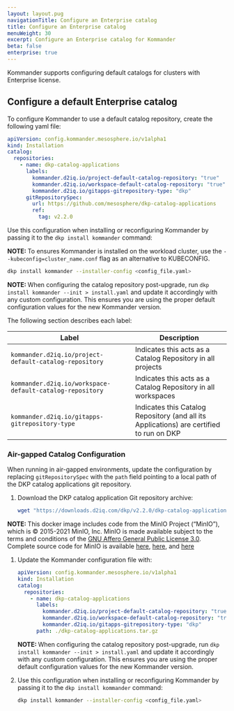 ```yaml
---
layout: layout.pug
navigationTitle: Configure an Enterprise catalog
title: Configure an Enterprise catalog
menuWeight: 30
excerpt: Configure an Enterprise catalog for Kommander
beta: false
enterprise: true
---
```


Kommander supports configuring default catalogs for clusters with Enterprise license.

## Configure a default Enterprise catalog

To configure Kommander to use a default catalog repository, create the following yaml file:

```yaml
apiVersion: config.kommander.mesosphere.io/v1alpha1
kind: Installation
catalog:
  repositories:
    - name: dkp-catalog-applications
      labels:
        kommander.d2iq.io/project-default-catalog-repository: "true"
        kommander.d2iq.io/workspace-default-catalog-repository: "true"
        kommander.d2iq.io/gitapps-gitrepository-type: "dkp"
      gitRepositorySpec:
        url: https://github.com/mesosphere/dkp-catalog-applications
        ref:
          tag: v2.2.0
```

Use this configuration when installing or reconfiguring Kommander by passing it to the `dkp install kommander` command:

<p class="message--note"><strong>NOTE: </strong>To ensures Kommander is installed on the workload cluster, use the <code>--kubeconfig=cluster_name.conf</code> flag as an alternative to KUBECONFIG. </p>

```bash
dkp install kommander --installer-config <config_file.yaml>
```

<p class="message--note"><strong>NOTE: </strong>When configuring the catalog repository post-upgrade, run <code>dkp install kommander --init > install.yaml</code> and update it accordingly with any custom configuration. This ensures you are using the proper default configuration values for the new Kommander version.</p>

The following section describes each label:

| Label                                                    | Description                                                                              |
| -------------------------------------------------------- | ---------------------------------------------------------------------------------------- |
| `kommander.d2iq.io/project-default-catalog-repository`   | Indicates this acts as a Catalog Repository in all projects                              |
| `kommander.d2iq.io/workspace-default-catalog-repository` | Indicates this acts as a Catalog Repository in all workspaces                            |
| `kommander.d2iq.io/gitapps-gitrepository-type`           | Indicates this Catalog Repository (and all its Applications) are certified to run on DKP |

### Air-gapped Catalog Configuration

When running in air-gapped environments, update the configuration by replacing `gitRepositorySpec` with the `path` field pointing to a local path of the DKP catalog applications git repository.

1.  Download the DKP catalog application Git repository archive:

    ```bash
    wget "https://downloads.d2iq.com/dkp/v2.2.0/dkp-catalog-applications-v2.2.0.tar.gz" -O dkp-catalog-applications.tar.gz
    ```

<p class="message--note"><strong>NOTE: </strong>This docker image includes code from the MinIO Project (“MinIO”), which is © 2015-2021 MinIO, Inc. MinIO is made available subject to the terms and conditions of the <a href="https://www.gnu.org/licenses/agpl-3.0.en.html">GNU Affero General Public License 3.0</a>. Complete source code for MinIO is available <a href="https://github.com/minio/minio/tree/RELEASE.2021-02-14T04-01-33Z">here</a>, <a href="https://github.com/minio/minio/tree/RELEASE.2022-02-24T22-12-01Z">here</a>, and <a href="https://github.com/minio/minio/tree/RELEASE.2022-01-08T03-11-54Z">here</a></p>

1.  Update the Kommander configuration file with:

    ```yaml
    apiVersion: config.kommander.mesosphere.io/v1alpha1
    kind: Installation
    catalog:
      repositories:
        - name: dkp-catalog-applications
          labels:
            kommander.d2iq.io/project-default-catalog-repository: "true"
            kommander.d2iq.io/workspace-default-catalog-repository: "true"
            kommander.d2iq.io/gitapps-gitrepository-type: "dkp"
          path: ./dkp-catalog-applications.tar.gz
    ```

    <p class="message--note"><strong>NOTE: </strong>When configuring the catalog repository post-upgrade, run <code>dkp install kommander --init > install.yaml</code> and update it accordingly with any custom configuration. This ensures you are using the proper default configuration values for the new Kommander version.</p>

1.  Use this configuration when installing or reconfiguring Kommander by passing it to the `dkp install kommander` command:

    ```bash
    dkp install kommander --installer-config <config_file.yaml>
    ```
